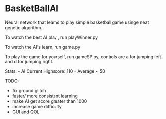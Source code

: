# BasketBallAI
Neural network that learns to play simple basketball game usinge neat genetic algorithm.

To watch the best AI play , run playWinner.py

To watch the AI's learn, run game.py

To play the game for yourself, run gameSP.py, controls are a for jumping left and d for jumping right.

Stats:
    - AI Current Highscore: 110
    - Average ~ 50 

TODO:
- fix ground glitch
- faster/ more consistent learning
- make AI get score greater than 1000
- increase game difficulty
- GUI and QOL